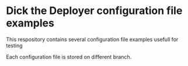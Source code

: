 # Dick the Deployer configuration file examples

This respository contains several configuration file examples usefull for testing

Each configuration file is stored on different branch. 
